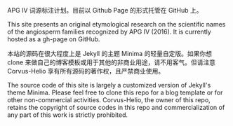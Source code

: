 APG IV 词源标注计划。目前以 Github Page 的形式托管在 GitHub 上。

This site presents an original etymological research on the scientific names of the angiosperm families recognized by APG IV (2016). It is currently hosted as a gh-page on GitHub.

本站的源码在很大程度上是 Jekyll 的主题 Minima 的轻量自定版。如果你想 clone 来做自己的博客模板或用于其他的非商业用途，请不用客气。但请注意 Corvus-Helio 享有所有源码的著作权，且严禁商业使用。

The source code of this site is largely a customized version of Jekyll's theme Minima. Please feel free to clone this repo for a blog template or for other non-commercial activities. Corvus-Helio, the owner of this repo, retains the copyright of source codes in this repo and commercialization of any part of this work is strictly prohibited.
